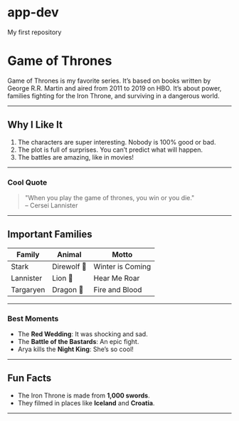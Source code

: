 # app-dev
My first repository
# Game of Thrones  

Game of Thrones is my favorite series. It’s based on books written by George R.R. Martin and aired from 2011 to 2019 on HBO. It’s about power, families fighting for the Iron Throne, and surviving in a dangerous world.  

---

## Why I Like It  

1. The characters are super interesting. Nobody is 100% good or bad.  
2. The plot is full of surprises. You can’t predict what will happen.  
3. The battles are amazing, like in movies!  

---

### Cool Quote  

> "When you play the game of thrones, you win or you die."  
> – Cersei Lannister  

---

## Important Families  

| Family        | Animal       | Motto                 |  
|---------------|--------------|-----------------------|  
| Stark         | Direwolf 🐺   | Winter is Coming      |  
| Lannister     | Lion 🦁       | Hear Me Roar          |  
| Targaryen     | Dragon 🐉     | Fire and Blood        |  

---

### Best Moments  

- The **Red Wedding**: It was shocking and sad.  
- The **Battle of the Bastards**: An epic fight.  
- Arya kills the **Night King**: She’s so cool!  

---

## Fun Facts  

- The Iron Throne is made from **1,000 swords**.  
- They filmed in places like **Iceland** and **Croatia**.  

---
